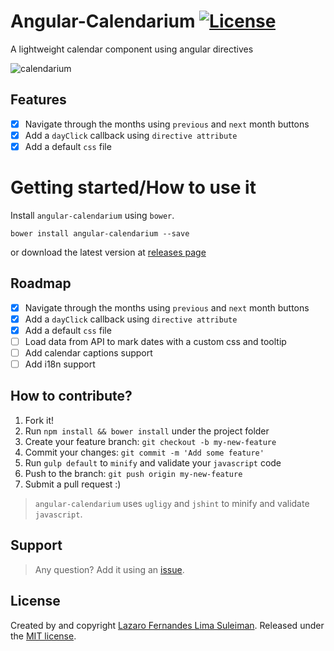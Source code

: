 # Angular-Calendarium [![License](http://img.shields.io/:license-mit-blue.svg)](https://github.com/lazarofl/angular-calendarium/blob/master/LICENSE)

A lightweight calendar component using angular directives

![calendarium](https://cloud.githubusercontent.com/assets/913314/12627736/a8d09a50-c526-11e5-9d33-7dea96bf9fd3.PNG) 

## Features

- [x] Navigate through the months using `previous` and `next` month buttons
- [x] Add a `dayClick` callback using `directive attribute`
- [x] Add a default `css` file

# Getting started/How to use it

Install `angular-calendarium` using `bower`.
```
bower install angular-calendarium --save
```
or download the latest version at [releases page](https://github.com/lazarofl/angular-calendarium/releases)

## Roadmap

- [x] Navigate through the months using `previous` and `next` month buttons
- [x] Add a `dayClick` callback using `directive attribute`
- [x] Add a default `css` file
- [ ] Load data from API to mark dates with a custom css and tooltip
- [ ] Add calendar captions support
- [ ] Add i18n support

## How to contribute?

1. Fork it!
2. Run `npm install && bower install` under the project folder
3. Create your feature branch: `git checkout -b my-new-feature`
4. Commit your changes: `git commit -m 'Add some feature'`
5. Run `gulp default` to `minify` and validate your `javascript` code
6. Push to the branch: `git push origin my-new-feature`
7. Submit a pull request :)

> `angular-calendarium` uses `ugligy` and `jshint` to minify and validate `javascript`.

## Support

> Any question? Add it using an [issue](https://github.com/lazarofl/angular-calendarium/issues/new).

## License
Created by and copyright [Lazaro Fernandes Lima Suleiman](https://github.com/lazarofl). Released under the [MIT license](https://github.com/lazarofl/angular-calendarium/blob/master/LICENSE).
